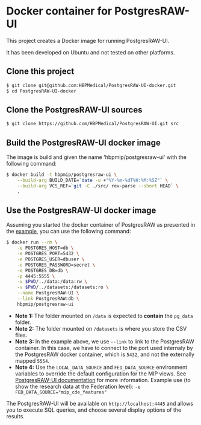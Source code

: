 # Docker container for PostgresRAW-UI

This project creates a Docker image for running PostgresRAW-UI.

It has been developed on Ubuntu and not tested on other platforms.

## Clone this project

```sh
$ git clone git@github.com:HBPMedical/PostgresRAW-UI-docker.git
$ cd PostgresRAW-UI-docker
```

## Clone the PostgresRAW-UI sources

```sh
$ git clone https://github.com/HBPMedical/PostgresRAW-UI.git src
```

## Build the PostgresRAW-UI docker image

 The image is build and given the name 'hbpmip/postgresraw-ui' with the following command:

```sh
$ docker build -t hbpmip/postgresraw-ui \
    --build-arg BUILD_DATE=`date -u +"%Y-%m-%dT%H:%M:%SZ"` \
    --build-arg VCS_REF=`git -C ./src/ rev-parse --short HEAD` \
    .
```

## Use the PostgresRAW-UI docker image

Assuming you started the docker container of PostgresRAW as presented in the [example](https://github.com/HBPMedical/PostgresRAW-docker#use-the-postgresraw-docker-image), you can use the following command:

```sh
$ docker run --rm \
    -e POSTGRES_HOST=db \
    -e POSTGRES_PORT=5432 \
    -e POSTGRES_USER=dbuser \
    -e POSTGRES_PASSWORD=secret \
    -e POSTGRES_DB=db \
    -p 4445:5555 \
    -v $PWD/../data:/data:rw \
    -v $PWD/../datasets:/datasets:ro \
    --name PostgresRAW-UI \
    --link PostgresRAW:db \
    hbpmip/postgresraw-ui
```

* **Note 1:** The folder mounted on `/data` is expected to **contain** the `pg_data` folder.
* **Note 2:** The folder mounted on `/datasets` is where you store the CSV files.
* **Note 3:** In the example above, we use `--link` to link to the PostgresRAW container. In this case, we have to connect to the port used internaly by the PostgresRAW docker container, which is `5432`, and not the externally mapped `5554`.
* **Note 4:** Use the `LOCAL_DATA_SOURCE` and `FED_DATA_SOURCE` environment variables to override the default configuration for the MIP views. See [PostgresRAW-UI documentation](https://github.com/HBPMedical/PostgresRAW-UI) for more information. Example use (to show the research data at the Federation level): `-e FED_DATA_SOURCE="mip_cde_features"`

The PostgresRAW-UI will be available on `http://localhost:4445` and allows you to execute SQL queries, and choose several display options of the results.

